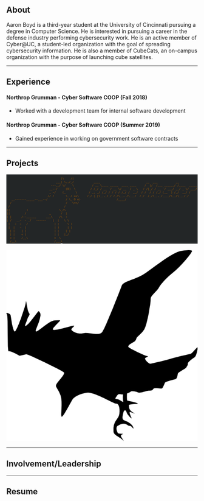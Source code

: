 ## About

Aaron Boyd is a third-year student at the University of Cincinnati pursuing a degree in Computer Science. He is interested in pursuing a career in the defense industry performing cybersecurity work. He is an active member of Cyber@UC, a student-led organization with the goal of spreading cybersecurity information. He is also a member of CubeCats, an on-campus organization with the purpose of launching cube satellites.

---

## Experience

#### Northrop Grumman - Cyber Software COOP (Fall 2018)
- Worked with a development team for internal software development

#### Northrop Grumman - Cyber Software COOP (Summer 2019)
- Gained experience in working on government software contracts

---

## Projects

<p>
  <a href="/range_master">
    <img border="0" alt="Rangemaster" src="/images/range_master_ascii_art.png">
  </a>
</p>

<p>
  <a href="/corvus">
    <img border="0" alt="Corvus" src="/images/CorvusIcon.png">
  </a>
</p>

---

## Involvement/Leadership

---

## Resume
